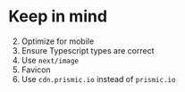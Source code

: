 # Keep in mind
2. Optimize for mobile
3. Ensure Typescript types are correct
4. Use `next/image`
5. Favicon
6. Use `cdn.prismic.io` instead of `prismic.io`